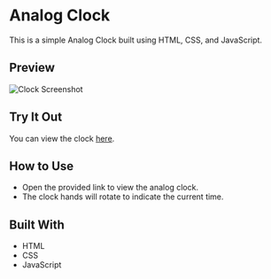 # Analog Clock

This is a simple Analog Clock built using HTML, CSS, and JavaScript.

## Preview

![Clock Screenshot](https://github.com/Saugataghosh24/Analog-Clock/assets/135034312/ecabea5f-7647-4cea-ab13-34e4dc7ecd3f)

## Try It Out

You can view the clock [here](https://saugataghosh24.github.io/Analog-Clock/).

## How to Use

- Open the provided link to view the analog clock.
- The clock hands will rotate to indicate the current time.

## Built With

- HTML
- CSS
- JavaScript
